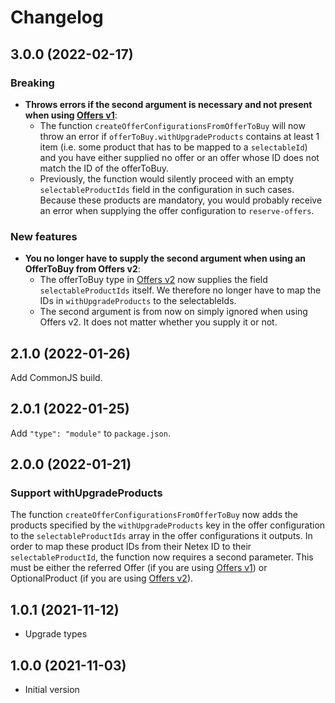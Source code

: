 # Changelog

## 3.0.0 (2022-02-17)

### Breaking

- **Throws errors if the second argument is necessary and not present when using
  [Offers v1](https://developer.entur.org/pages-offers-docs-api-v1-reference)**:
  - The function `createOfferConfigurationsFromOfferToBuy` will now throw an
    error if `offerToBuy.withUpgradeProducts` contains at least 1 item (i.e.
    some product that has to be mapped to a `selectableId`) and you have either
    supplied no offer or an offer whose ID does not match the ID of the
    offerToBuy.
  - Previously, the function would silently proceed with an empty
    `selectableProductIds` field in the configuration in such cases. Because
    these products are mandatory, you would probably receive an error when
    supplying the offer configuration to `reserve-offers`.

### New features

- **You no longer have to supply the second argument when using an OfferToBuy
  from Offers v2**:
  - The offerToBuy type in
    [Offers v2](https://developer.entur.org/pages-offers-docs-api-v2-reference)
    now supplies the field `selectableProductIds` itself. We therefore no longer
    have to map the IDs in `withUpgradeProducts` to the selectableIds.
  - The second argument is from now on simply ignored when using Offers v2. It
    does not matter whether you supply it or not.

## 2.1.0 (2022-01-26)

Add CommonJS build.

## 2.0.1 (2022-01-25)

Add `"type": "module"` to `package.json`.

## 2.0.0 (2022-01-21)

### Support withUpgradeProducts

The function `createOfferConfigurationsFromOfferToBuy` now adds the products
specified by the `withUpgradeProducts` key in the offer configuration to the
`selectableProductIds` array in the offer configurations it outputs. In order to
map these product IDs from their Netex ID to their `selectableProductId`, the
function now requires a second parameter. This must be either the referred Offer
(if you are using
[Offers v1](https://developer.entur.org/pages-offers-docs-api-v1-reference)) or
OptionalProduct (if you are using
[Offers v2](https://developer.entur.org/pages-offers-docs-api-v2-reference)).

## 1.0.1 (2021-11-12)

- Upgrade types

## 1.0.0 (2021-11-03)

- Initial version
